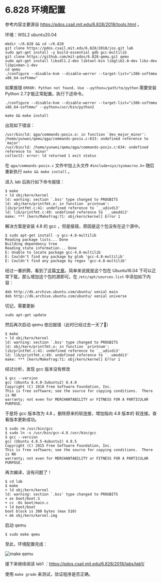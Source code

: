 # 6.828 环境配置

参考内容主要源自 https://pdos.csail.mit.edu/6.828/2018/tools.html 。

环境：WSL2 ubuntu20.04 

    mkdir ~/6.828 && cd ~/6.828
    git clone https://pdos.csail.mit.edu/6.828/2018/jos.git lab
    sudo apt-get install -y build-essential gdb gcc-multilib
    git clone https://github.com/mit-pdos/6.828-qemu.git qemu
    sudo apt-get install libsdl1.2-dev libtool-bin libglib2.0-dev libz-dev libpixman-1-dev
    cd qemu
    ./configure --disable-kvm --disable-werror --target-list="i386-softmmu x86_64-softmmu"

如果报错 `ERROR: Python not found. Use --python=/path/to/python` 需要安装Python 2.7才能正常配置。执行下述命令。

    ./configure --disable-kvm --disable-werror --target-list="i386-softmmu x86_64-softmmu" --python=/usr/bin/python2

    make && make install

出现如下错误：

    /usr/bin/ld: qga/commands-posix.o: in function `dev_major_minor':
    /home/yunwei/qemu/qga/commands-posix.c:633: undefined reference to `major'
    /usr/bin/ld: /home/yunwei/qemu/qga/commands-posix.c:634: undefined reference to `minor'
    collect2: error: ld returned 1 exit status

在 `qga/commands-posix.c` 文件中加上头文件 `#include<sys/sysmacros.h>` 随后重新执行 `make && make install` 。

进入 lab 后执行如下命令报错：

    $ make
    + ld obj/kern/kernel
    ld: warning: section `.bss' type changed to PROGBITS
    ld: obj/kern/printfmt.o: in function `printnum':
    lib/printfmt.c:41: undefined reference to `__udivdi3'
    ld: lib/printfmt.c:49: undefined reference to `__umoddi3'
    make: *** [kern/Makefrag:71: obj/kern/kernel] Error 1

解决方案是安装 4.8 的 gcc ，但是报错，原因是这个包没有在这个源中。

    $ sudo apt-get install -y gcc-4.8-multilib
    Reading package lists... Done
    Building dependency tree       
    Reading state information... Done
    E: Unable to locate package gcc-4.8-multilib
    E: Couldn't find any package by glob 'gcc-4.8-multilib'
    E: Couldn't find any package by regex 'gcc-4.8-multilib'

经过一番折腾，看到了这篇[文章](https://blog.csdn.net/feinifi/article/details/121793945)。简单来说就是这个包在 Ubuntu16.04 下可以正常下载，那么增加这个包的源即可。在 `/etc/apt/sources.list` 中添加如下内容：

    deb http://dk.archive.ubuntu.com/ubuntu/ xenial main
    deb http://dk.archive.ubuntu.com/ubuntu/ xenial universe

切记，需要更新

    sudo apt-get update

然后再次启动 qemu 依旧报错（此时已经过去一天了🥲）

    $ make
    + ld obj/kern/kernel
    ld: warning: section `.bss' type changed to PROGBITS
    ld: obj/kern/printfmt.o: in function `printnum':
    lib/printfmt.c:41: undefined reference to `__udivdi3'
    ld: lib/printfmt.c:49: undefined reference to `__umoddi3'
    make: *** [kern/Makefrag:71: obj/kern/kernel] Error 1

经过分析，发现 gcc 版本没有修改

    $ gcc --version
    gcc (Ubuntu 8.4.0-3ubuntu2) 8.4.0
    Copyright (C) 2018 Free Software Foundation, Inc.
    This is free software; see the source for copying conditions.  There is NO
    warranty; not even for MERCHANTABILITY or FITNESS FOR A PARTICULAR PURPOSE.

于是将 gcc 版本改为 4.8 。删除原来的软连接，增加指向 4.8 版本的 软连接。查看版本更新成功。

    $ sudo rm /usr/bin/gcc
    $ sudo ln -s /usr/bin/gcc-4.8 /usr/bin/gcc
    $ gcc --version
    gcc (Ubuntu 4.8.5-4ubuntu2) 4.8.5
    Copyright (C) 2015 Free Software Foundation, Inc.
    This is free software; see the source for copying conditions.  There is NO
    warranty; not even for MERCHANTABILITY or FITNESS FOR A PARTICULAR PURPOSE.

再次编译，没有问题了！

    $ cd lab
    $ make
    + ld obj/kern/kernel
    ld: warning: section `.bss' type changed to PROGBITS
    + as boot/boot.S
    + cc -Os boot/main.c
    + ld boot/boot
    boot block is 380 bytes (max 510)
    + mk obj/kern/kernel.img

启动 qemu

    $ sudo make qemu

至此，环境配置完成：

![make qemu](https://cdn.jsdelivr.net/gh/weijiew/pic/images/20220417223135.png)

接下来继续阅读 lab1 ：https://pdos.csail.mit.edu/6.828/2018/labs/lab1/ 

使用 `make grade` 来测试，验证程序是否正确。
